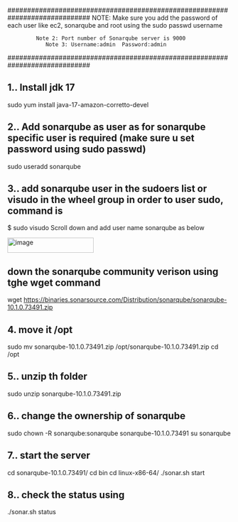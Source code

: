 #############################################################################
NOTE: Make sure you add the password of each user like ec2, sonarqube and root
                    using the sudo passwd username

             Note 2: Port number of Sonarqube server is 9000
                Note 3: Username:admin  Password:admin
#############################################################################

## 1.. Install jdk 17

sudo yum install java-17-amazon-corretto-devel

##  2.. Add sonarqube as user as for sonarqube specific user is required (make sure u set password using sudo passwd)
sudo useradd sonarqube

##  3.. add sonarqube user in the sudoers list or visudo in the wheel group in order to user sudo, command is
$ sudo visudo
Scroll down and add user name sonarqube as below

<img width="194" height="34" alt="image" src="https://github.com/user-attachments/assets/e3914e75-2fc3-4665-9f80-0349712ca86b" />

## down the sonarqube community verison using tghe wget command

wget https://binaries.sonarsource.com/Distribution/sonarqube/sonarqube-10.1.0.73491.zip

## 4. move it /opt

sudo mv sonarqube-10.1.0.73491.zip /opt/sonarqube-10.1.0.73491.zip
cd /opt

##  5.. unzip th folder
sudo unzip sonarqube-10.1.0.73491.zip 

## 6.. change the ownership of sonarqube 
sudo chown -R sonarqube:sonarqube sonarqube-10.1.0.73491
su sonarqube

## 7.. start the server 
cd sonarqube-10.1.0.73491/
cd bin
cd linux-x86-64/
./sonar.sh start

## 8.. check the status using 
./sonar.sh status
